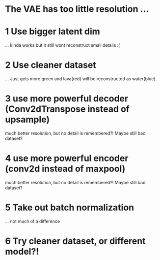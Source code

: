 # The VAE has too little resolution ...


# 1 Use bigger latent dim

... kinda works but it still wont reconstruct small details :(

# 2  Use cleaner dataset

... Just gets more green and lava(red) will be reconstructed as water(blue) 

# 3 use more powerful decoder (Conv2dTranspose instead of upsample)

much better resolution, but no detail is remembered?! Maybe still bad dataset?

# 4 use more powerful encoder (conv2d instead of maxpool)

much better resolution, but no detail is remembered?! Maybe still bad dataset?

# 5 Take out batch normalization 

... not much of a difference

# 6 Try cleaner dataset, or different model?!
